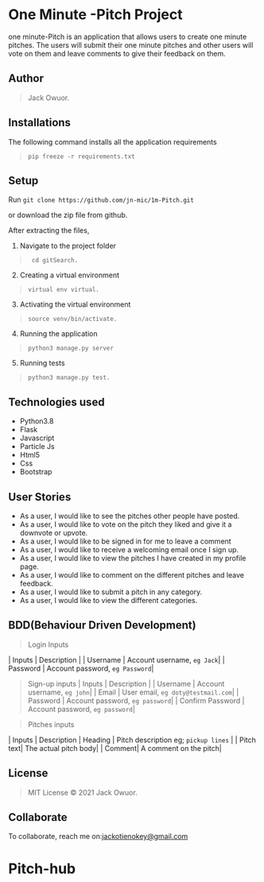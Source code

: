 # One Minute -Pitch Project
one minute-Pitch is an application that allows users to create  one minute pitches. The users will submit their one minute pitches and other users will vote on them and leave comments to give their feedback on them.

## Author
>  Jack Owuor.

## Installations

The following command installs all the application requirements
>``pip freeze -r requirements.txt``

## Setup
Run 
``git clone https://github.com/jn-mic/1m-Pitch.git``

or download the zip file from github.

After extracting the files, 

1. Navigate to the project folder
>`` cd gitSearch.`` 

2. Creating a virtual environment
>``virtual env virtual.``

3. Activating the virtual environment
>``source venv/bin/activate.``

4. Running the application
>``python3 manage.py server``

5. Running tests

 > ``python3 manage.py test.``

## Technologies used
* Python3.8
* Flask
* Javascript
* Particle Js
* Html5
* Css
* Bootstrap

## User Stories
* As a user, I would like to see the pitches other people have posted.
* As a user, I would like to vote on the pitch they liked and give it a downvote or upvote.
* As a user, I would like to be signed in for me to leave a comment
* As a user, I would like to receive a welcoming email once I sign up.
* As a user, I would like to view the pitches I have created in my profile page.
* As a user, I would like to comment on the different pitches and leave feedback.
* As a user, I would like to submit a pitch in any category.
* As a user, I would like to view the different categories. 

## BDD(Behaviour Driven Development)
>Login Inputs

| Inputs |  Description |
| Username  | Account username, ``eg Jack``|
| Password  | Account password, ``eg Password``|

>Sign-up inputs
| Inputs |  Description |
| Username  | Account username, ``eg john``|
| Email  | User email, ``eg doty@testmail.com``|
| Password  | Account password, ``eg password``|
| Confirm Password  | Account password, ``eg password``|

> Pitches inputs

| Inputs | Description 
|  Heading | Pitch description eg; ``pickup lines``  |
|  Pitch text| The actual pitch body|
| Comment| A comment on the pitch|



## License
> MIT License &copy; 2021 Jack  Owuor.

## Collaborate
To collaborate, reach me on:[jackotienokey@gmail.com]()
# Pitch-hub
